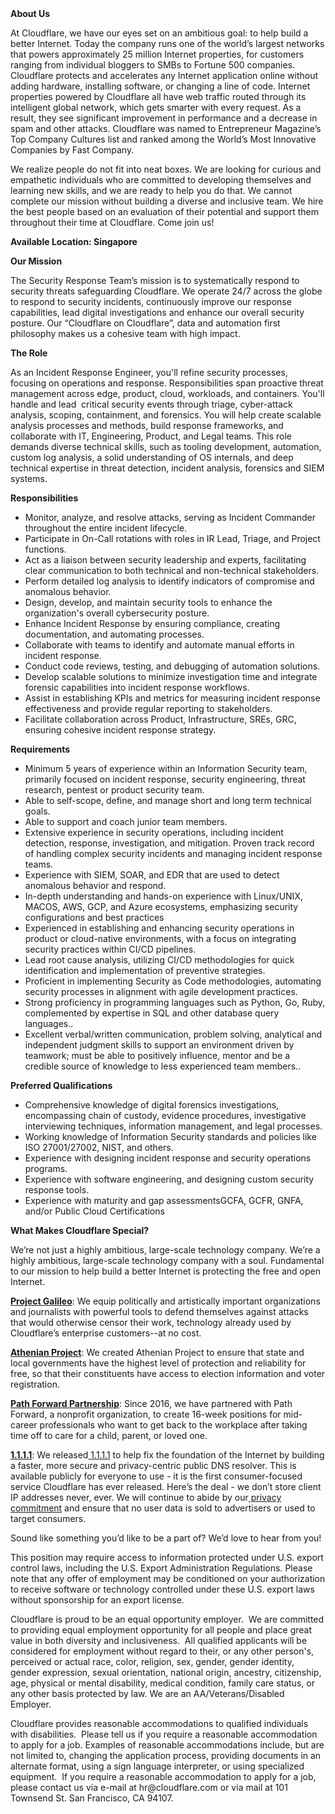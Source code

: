 <div class="content-intro">
	<div><strong>About Us</strong></div>
	<div>
		<p><span style="font-weight: 400;">At Cloudflare, we have our eyes set on an ambitious goal: to help build a better Internet. Today the company runs one of the world’s largest networks that powers approximately 25 million Internet properties, for customers ranging from individual bloggers to SMBs to Fortune 500 companies. Cloudflare protects and accelerates any Internet application online without adding hardware, installing software, or changing a line of code. Internet properties powered by Cloudflare all have web traffic routed through its intelligent global network, which gets smarter with every request. As a result, they see significant improvement in performance and a decrease in spam and other attacks. Cloudflare was named to Entrepreneur Magazine’s Top Company Cultures list and ranked among the World’s Most Innovative Companies by Fast Company.</span><span style="font-weight: 400;">&nbsp;</span></p>
		<p><span style="font-weight: 400;">We realize people do not fit into neat boxes. We are looking for curious and empathetic individuals who are committed to developing themselves and learning new skills, and we are ready to help you do that. We cannot complete our mission without building a diverse and inclusive team. We hire the best people based on an evaluation of their potential and support them throughout their time at Cloudflare. Come join us!&nbsp;</span></p>
	</div>
</div>
<p><strong>Available Location: Singapore</strong></p>
<p><strong>Our Mission</strong></p>
<p>The Security Response Team’s mission is to systematically respond to security threats safeguarding Cloudflare. We operate 24/7 across the globe to respond to security incidents, continuously improve our response capabilities, lead digital investigations and enhance our overall security posture. Our “Cloudflare on Cloudflare”, data and automation first philosophy makes us a cohesive team with high impact.&nbsp;</p>
<p><strong>The Role</strong></p>
<p>As an Incident Response Engineer, you'll refine security processes, focusing on operations and response. Responsibilities span proactive threat management across edge, product, cloud, workloads, and containers. You'll handle and lead&nbsp; critical security events through triage, cyber-attack analysis, scoping, containment, and forensics. You will help create scalable analysis processes and methods, build response frameworks, and collaborate with IT, Engineering, Product, and Legal teams. This role demands diverse technical skills, such as tooling development, automation, custom log analysis, a solid understanding of OS internals, and deep technical expertise in threat detection, incident analysis, forensics and SIEM systems.</p>
<p><strong>Responsibilities</strong></p>
<ul>
	<li>Monitor, analyze, and resolve attacks, serving as Incident Commander throughout the entire incident lifecycle.</li>
	<li>Participate in On-Call rotations with roles in IR Lead, Triage, and Project functions.</li>
	<li>Act as a liaison between security leadership and experts, facilitating clear communication to both technical and non-technical stakeholders.</li>
	<li>Perform detailed log analysis to identify indicators of compromise and anomalous behavior.</li>
	<li>Design, develop, and maintain security tools to enhance the organization's overall cybersecurity posture.</li>
	<li>Enhance Incident Response by ensuring compliance, creating documentation, and automating processes.</li>
	<li>Collaborate with teams to identify and automate manual efforts in incident response.</li>
	<li>Conduct code reviews, testing, and debugging of automation solutions.</li>
	<li>Develop scalable solutions to minimize investigation time and integrate forensic capabilities into incident response workflows.</li>
	<li>Assist in establishing KPIs and metrics for measuring incident response effectiveness and provide regular reporting to stakeholders.</li>
	<li>Facilitate collaboration across Product, Infrastructure, SREs, GRC, ensuring cohesive incident response strategy.</li>
</ul>
<p><strong>Requirements</strong></p>
<ul>
	<li>Minimum 5 years of experience within an Information Security team, primarily focused on incident response, security engineering, threat research, pentest or product security team.</li>
	<li>Able to self-scope, define, and manage short and long term technical goals.</li>
	<li>Able to support and coach junior team members.</li>
	<li>Extensive experience in security operations, including incident detection, response, investigation, and mitigation. Proven track record of handling complex security incidents and managing incident response teams.</li>
	<li>Experience with SIEM, SOAR, and EDR that are used to detect anomalous behavior and respond.</li>
	<li>In-depth understanding and hands-on experience with Linux/UNIX, MACOS, AWS, GCP, and Azure ecosystems, emphasizing security configurations and best practices</li>
	<li>Experienced in establishing and enhancing security operations in product or cloud-native environments, with a focus on integrating security practices within CI/CD pipelines.</li>
	<li>Lead root cause analysis, utilizing CI/CD methodologies for quick identification and implementation of preventive strategies.</li>
	<li>Proficient in implementing Security as Code methodologies, automating security processes in alignment with agile development practices.</li>
	<li>Strong proficiency in programming languages such as Python, Go, Ruby, complemented by expertise in SQL and other database query languages..</li>
	<li>Excellent verbal/written communication, problem solving, analytical and independent judgment skills to support an environment driven by teamwork; must be able to positively influence, mentor and be a credible source of knowledge to less experienced team members..</li>
</ul>
<p><strong>Preferred Qualifications</strong></p>
<ul>
	<li>Comprehensive knowledge of digital forensics investigations, encompassing chain of custody, evidence procedures, investigative interviewing techniques, information management, and legal processes.</li>
	<li>Working knowledge of Information Security standards and policies like ISO 27001/27002, NIST, and others.</li>
	<li>Experience with designing incident response and security operations programs.</li>
	<li>Experience with software engineering, and designing custom security response tools.</li>
	<li>Experience with maturity and gap assessmentsGCFA, GCFR, GNFA, and/or Public Cloud Certifications</li>
</ul>
<div class="content-conclusion">
	<p><strong>What Makes Cloudflare Special?</strong></p>
	<p><span style="font-weight: 400;">We’re not just a highly ambitious, large-scale technology company. We’re a highly ambitious, large-scale technology company with a soul. Fundamental to our mission to help build a better Internet is protecting the free and open Internet.</span></p>
	<p><a href="https://blog.cloudflare.com/protecting-free-expression-online/"><strong>Project Galileo</strong></a><span style="font-weight: 400;">: We equip politically and artistically important organizations and journalists with powerful tools to defend themselves against attacks that would otherwise censor their work, technology already used by Cloudflare’s enterprise customers--at no cost.</span></p>
	<p><strong><a href="https://www.cloudflare.com/athenian/">Athenian Project</a></strong><span style="font-weight: 400;">: We created Athenian Project to ensure that state and local governments have the highest level of protection and reliability for free, so that their constituents have access to election information and voter registration.</span></p>
	<p><a href="https://blog.cloudflare.com/tag/path-forward/"><strong>Path Forward Partnership</strong></a><span style="font-weight: 400;">: Since 2016, we have partnered with Path Forward, a nonprofit organization, to create 16-week positions for mid-career professionals who want to get back to the workplace after taking time off to care for a child, parent, or loved one.</span></p>
	<p><a href="https://1.1.1.1/"><strong>1.1.1.1</strong></a><span style="font-weight: 400;">: We released</span><a href="https://1.1.1.1/"> <span style="font-weight: 400;">1.1.1.1</span></a><span style="font-weight: 400;"> to help fix the foundation of the Internet by building a faster, more secure and privacy-centric public DNS resolver. This is available publicly for everyone to use - it is the first consumer-focused service Cloudflare has ever released. Here’s the deal - we don’t store client IP addresses never, ever. We will continue to abide by our</span><a href="https://developers.cloudflare.com/1.1.1.1/privacy/public-dns-resolver"> privacy commitment</a><span style="font-weight: 400;"> and ensure that no user data is sold to advertisers or used to target consumers.</span></p>
	<p><span style="font-weight: 400;">Sound like something you’d like to be a part of? We’d love to hear from you!</span></p>
	<p><span style="font-weight: 400;">This position may require access to information protected under U.S. export control laws, including the U.S. Export Administration Regulations. Please note that any offer of employment may be conditioned on your authorization to receive software or technology controlled under these U.S. export laws without sponsorship for an export license.</span></p>
	<p><span style="font-weight: 400;">Cloudflare is proud to be an equal opportunity employer. &nbsp;We are committed to providing equal employment opportunity for all people and place great value in both diversity and inclusiveness. &nbsp;All qualified applicants will be considered for employment without regard to their, or any other person's, perceived or actual</span> <span style="font-weight: 400;">race, color, religion, sex, gender, gender identity, gender expression, sexual orientation, national origin, ancestry, citizenship, age, physical or mental disability, medical condition, family care status, or any other basis protected by law. </span><span style="font-weight: 400;">We are an AA/Veterans/Disabled Employer.</span></p>
	<p><span style="font-weight: 400;">Cloudflare provides reasonable accommodations to qualified individuals with disabilities. &nbsp;Please tell us if you require a reasonable accommodation to apply for a job. Examples of reasonable accommodations include, but are not limited to, changing the application process, providing documents in an alternate format, using a sign language interpreter, or using specialized equipment. &nbsp;If you require a reasonable accommodation to apply for a job, please contact us via e-mail at </span><span style="font-weight: 400;">hr@cloudflare.com</span><span style="font-weight: 400;"> or via mail at 101 Townsend St. San Francisco, CA 94107.</span></p>
</div>